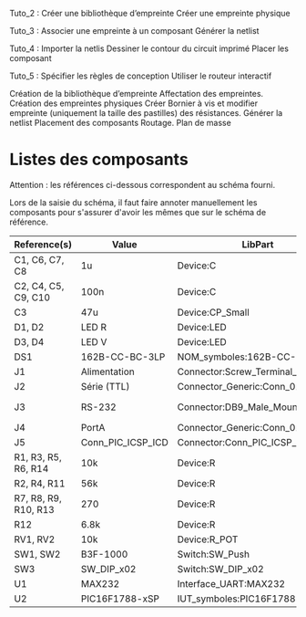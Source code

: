 Tuto_2 :
Créer une bibliothèque d’empreinte
Créer une empreinte physique

Tuto_3 :
Associer une empreinte à un composant
Générer la netlist

Tuto_4   :
Importer la netlis
Dessiner le contour du circuit imprimé
Placer les composant

Tuto_5   :
Spécifier les règles de conception
Utiliser le routeur interactif


Création de la bibliothèque d’empreinte
Affectation des empreintes.
Création des empreintes physiques
Créer Bornier à vis et modifier empreinte (uniquement la taille des pastilles) des résistances. 
Générer la netlist
Placement des composants
Routage.
Plan de masse

# Listes des composants

Attention : les références ci-dessous correspondent au schéma fourni. 

Lors de la saisie du schéma, il faut faire annoter manuellement les composants pour s'assurer d'avoir les mêmes que sur le schéma de référence.


| Reference(s)         | Value             | LibPart                          | Footprint                                                                                               | Référence fabricant                                                                                           |
| -------------------- | ----------------- | -------------------------------- | ------------------------------------------------------------------------------------------------------- | ------------------------------------------------------------------------------------------------------------- |
| C1, C6, C7, C8       | 1u                | Device:C                         | IUT_footprints:C_Radial_D5.0mm_H11.0mm_P2.00mm                                                          | [MCNP35V105M5X11](https://fr.farnell.com/multicomp/mcnp35v105m5x11/condensateur-1-f-35v-20/dp/1236666)        |
| C2, C4, C5, C9, C10  | 100n              | Device:C                         | IUT_footprints:C_Disc_D4.7mm_W2.5mm_P5.00mm                                                             | [K104K15X7RF53H5](http://www.farnell.com/datasheets/2243519.pdf)                                              |
| C3                   | 47u               | Device:CP_Small                  | IUT_footprints:CP_Radial_D6.3mm_P2.50mm                                                                 | [ECA-1HHG470](http://industrial.panasonic.com/cdbs/www-data/pdf/RDF0000/ABA0000C1215.pdf)                     |
| D1, D2               | LED R             | Device:LED                       | IUT_footprints:LED_D5.0mm                                                                               | [MCL053PD](http://www.farnell.com/datasheets/2861525.pdf)                                                     |
| D3, D4               | LED V             | Device:LED                       | IUT_footprints:LED_D5.0mm                                                                               | [MCL053GD](http://www.farnell.com/datasheets/2861527.pdf)                                                     |
| DS1                  | 162B-CC-BC-3LP    | NOM_symboles:162B-CC-BC-3LP      | IUT_footprints:162B                                                                                     | [162B-CC-BC-3LP](https://cdn.displaytech-us.com/sites/default/files/display-data-sheet/162B%20series-v21.pdf) |
| J1                   | Alimentation      | Connector:Screw_Terminal_01x02   | NOM_footprints:Bornier_2pts_L10mm_W7.5mm_P5mm                                                           | [KRM 02](http://www.farnell.com/datasheets/2047458.pdf)                                                       |
| J2                   | Série (TTL)       | Connector_Generic:Conn_01x06     | IUT_footprints:PinHeader_1x06_P2.54mm_Vertical                                                          | [2211S-06G](http://www.farnell.com/datasheets/1518407.pdf)                                                    |
| J3                   | RS-232            | Connector:DB9_Male_MountingHoles | IUT_footprints:DSUB-9_Male_Horizontal_P2.77x2.84mm_EdgePinOffset7.70mm_Housed_MountingHolesOffset9.12mm | [5504F1-09P-02A-03](http://www.farnell.com/datasheets/1850778.pdf)                                            |
| J4                   | PortA             | Connector_Generic:Conn_01x08     | IUT_footprints:PinHeader_1x08_P2.54mm_Vertical                                                          | [2211S-08G](http://www.farnell.com/datasheets/1518407.pdf)                                                    |
| J5                   | Conn_PIC_ICSP_ICD | Connector:Conn_PIC_ICSP_ICD      | IUT_footprints:PicKit_4_Snap_1x08_P2.54mm_Vertical                                                      | [2211S-06G](http://www.farnell.com/datasheets/1518407.pdf)                                                    |
| R1, R3, R5, R6, R14  | 10k               | Device:R                         | NOM_footprints:R_Axial_DIN0207_L6.3mm_D2.5mm_P10.16mm_Horizontal                                        | [MCF 0.25W 10K](http://www.farnell.com/datasheets/2861447.pdf)                                                |
| R2, R4, R11          | 56k               | Device:R                         | NOM_footprints:R_Axial_DIN0207_L6.3mm_D2.5mm_P10.16mm_Horizontal                                        | [MCF 0.25W 56K](http://www.farnell.com/datasheets/2861447.pdf)                                                |
| R7, R8, R9, R10, R13 | 270               | Device:R                         | NOM_footprints:R_Axial_DIN0207_L6.3mm_D2.5mm_P10.16mm_Horizontal                                        | [MCF 0.25W 270R](http://www.farnell.com/datasheets/2861447.pdf)                                               |
| R12                  | 6.8k              | Device:R                         | NOM_footprints:R_Axial_DIN0207_L6.3mm_D2.5mm_P10.16mm_Horizontal                                        | [MCF 0.25W 6K8](http://www.farnell.com/datasheets/2861447.pdf)                                                |
| RV1, RV2             | 10k               | Device:R_POT                     | IUT_footprints:Potentiometer_Bourns_3306F_Vertical                                                      | [3306F-1-103](http://www.farnell.com/datasheets/1815113.pdf)                                                  |
| SW1, SW2             | B3F-1000          | Switch:SW_Push                   | IUT_footprints:SW_TH_Tactile_Omron_B3F-10xx                                                             | [B3F-1000](https://4donline.ihs.com/images/VipMasterIC/IC/OMRN/OMRN-S-A0001309768/OMRN-S-A0001309768-1.pdf)   |
| SW3                  | SW_DIP_x02        | Switch:SW_DIP_x02                | IUT_footprints:SW_DIP_SPSTx02_Slide_7.5x7.01mm_W7.62mm_P2.54mm_LowProfile                               | [ADE02A04](https://docs.rs-online.com/c98b/0900766b810b550f.pdf)                                              |
| U1                   | MAX232            | Interface_UART:MAX232            | Package_DIP:DIP-16_W7.62mm_Socket_LongPads                                                              | [MAX232N](http://www.ti.com/lit/ds/symlink/max232.pdf)                                                        |
| U2                   | PIC16F1788-xSP    | IUT_symboles:PIC16F1788-xSP      | Package_DIP:DIP-28_W7.62mm_Socket_LongPads                                                              | [PIC16F1788-I/SP](http://ww1.microchip.com/downloads/en/DeviceDoc/40001675C.pdf)                              |

